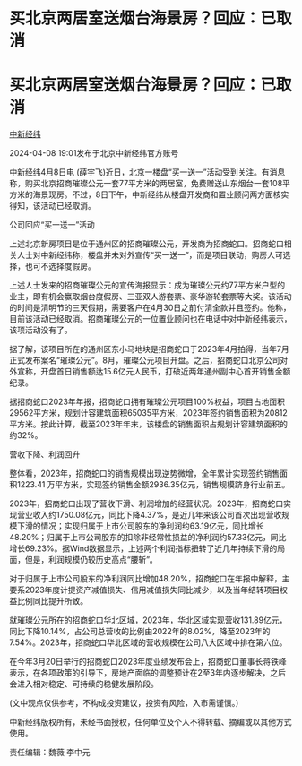 # 买北京两居室送烟台海景房？回应：已取消

# 买北京两居室送烟台海景房？回应：已取消

[](https://news.qq.com/omn/author/8QMc33pc6IMduTrZ)

[中新经纬](https://news.qq.com/omn/author/8QMc33pc6IMduTrZ)

2024-04-08 19:01发布于北京中新经纬官方账号

中新经纬4月8日电
(薛宇飞)近日，北京一楼盘“买一送一”活动受到关注。有消息称，购买北京招商璀璨公元一套77平方米的两居室，免费赠送山东烟台一套108平方米的海景现房。不过，8日下午，中新经纬从楼盘开发商和置业顾问两方面核实得知，该活动已经取消。

公司回应“买一送一”活动

上述北京新房项目是位于通州区的招商璀璨公元，开发商为招商蛇口。招商蛇口相关人士对中新经纬称，楼盘并未对外宣传“买一送一”，而是项目联动，购房人可选择，也可不选择度假房。

上述人士发来的招商璀璨公元的宣传海报显示：成为璀璨公元约77平方米户型的业主，即有机会赢取烟台度假房、三亚双人游套票、豪华游轮套票等大奖。该活动的时间是清明节的三天假期，需要客户在4月30日之前付清全款并且签约。他称，目前该活动已经取消。招商璀璨公元的一位置业顾问也在电话中对中新经纬表示，该项活动没有了。

据了解，该项目所在的通州区东小马地块是招商蛇口于2023年4月拍得，当年7月正式发布案名“璀璨公元”。8月，璀璨公元项目开盘。之后，招商蛇口北京公司对外宣称，开盘首日销售额达15.6亿元人民币，打破近两年通州副中心首开销售金额纪录。

据招商蛇口2023年年报，招商蛇口拥有璀璨公元项目100%权益，项目占地面积29562平方米，规划计容建筑面积65035平方米，2023年签约销售面积为20812平方米。按此计算，截至2023年年末，该楼盘的销售面积占规划计容建筑面积的约32%。

营收下降、利润回升

整体看，2023年，招商蛇口的销售规模出现逆势微增，全年累计实现签约销售面积1223.41
万平方米，实现签约销售金额2936.35亿元，销售规模跻身行业前五。

2023年，招商蛇口出现了营收下滑、利润增加的经营状况。2023年，招商蛇口实现营业收入约1750.08亿元，同比下降4.37%，是近几年来该公司首次出现营收规模下滑的情况；实现归属于上市公司股东的净利润约63.19亿元，同比增长48.20%；归属于上市公司股东的扣除非经常性损益的净利润约57.33亿元，同比增长69.23%。据Wind数据显示，上述两个利润指标扭转了近几年持续下滑的局面，但是，利润规模仍较历史高点“腰斩”。

对于归属于上市公司股东的净利润同比增加48.20%，招商蛇口在年报中解释，主要系2023年度计提资产减值损失、信用减值损失同比减少，以及当年结转项目权益比例同比提升所致。

就璀璨公元所在的招商蛇口华北区域，2023年，华北区域实现营收131.89亿元，同比下降10.14%，占公司总营收的比例由2022年的8.02%，降至2023年的7.54%。2023年，招商蛇口华北区域的营收规模在公司八大区域中排在第六位。

在今年3月20日举行的招商蛇口2023年度业绩发布会上，招商蛇口董事长蒋铁峰表示，在各项政策的引导下，房地产面临的调整预计在2至3年内逐步解决，之后会进入相对稳定、可持续的稳健发展阶段。

(文中观点仅供参考，不构成投资建议，投资有风险，入市需谨慎。)

中新经纬版权所有，未经书面授权，任何单位及个人不得转载、摘编或以其他方式使用。

责任编辑：魏薇 李中元

